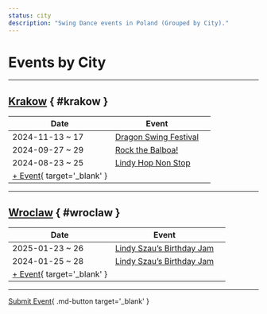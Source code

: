 ```yaml
---
status: city
description: "Swing Dance events in Poland (Grouped by City)."
---
```


# Events by City

---

## <a id=krakow></a>[Krakow](#krakow) { #krakow }

| Date | Event | |
| --- | --- | --- |
| 2024-11-13 ~ 17 | [Dragon Swing Festival](dragon-swing-festival-2024.md) |  |
| 2024-09-27 ~ 29 | [Rock the Balboa!](rock-the-balboa-2024.md) |  |
| 2024-08-23 ~ 25 | [Lindy Hop Non Stop](lindy-hop-non-stop-2024.md) |  |
| [+ Event](https://github.com/swingdance/events/issues/new?assignees=&labels=add+event&projects=&template=02-add_entity.yml&title=%5B2025%2Fpl%5D%20%3CName%3E&region=pl&province=Krakow&city=Krakow&org_id=&date_starts=2025-&date_ends=2025-){ target='_blank' }

---

## <a id=wroclaw></a>[Wroclaw](#wroclaw) { #wroclaw }

| Date | Event | |
| --- | --- | --- |
| 2025-01-23 ~ 26 | [Lindy Szau’s Birthday Jam](lindy-szaus-birthday-jam-2025.md) |  |
| 2024-01-25 ~ 28 | [Lindy Szau’s Birthday Jam](lindy-szaus-birthday-jam-2024.md) |  |
| [+ Event](https://github.com/swingdance/events/issues/new?assignees=&labels=add+event&projects=&template=02-add_entity.yml&title=%5B2025%2Fpl%5D%20%3CName%3E&region=pl&province=Wroclaw&city=Wroclaw&org_id=&date_starts=2025-&date_ends=2025-){ target='_blank' }

---

[Submit Event](https://github.com/swingdance/events/issues/new?assignees=&labels=add+event&projects=&template=02-add_entity.yml&title=%5Bpl%5D%20%3CName%3E&region=pl&province=&city=&org_id=2025){ .md-button target='_blank' }
